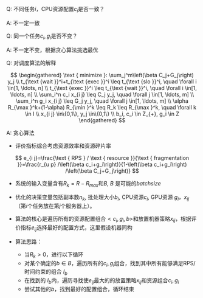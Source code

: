 Q: 不同任务$i$，CPU资源配置$c_i$是否一致？

A: 不一定一致

Q: 同一个任务$c_i, g_i$是否不变？

A: 不一定不变，根据贪心算法挑选最优

Q: 对调度算法的解释

$$
\begin{gathered}
\text { minimize }: \sum_j^m\left(\beta C_j+G_j\right) y_j \\
t_{\text {wait }}^i+t_{\text {exec }}^i \leq t_{\text {slo }}^i, \quad \forall i \in[1, \ldots, n] \\
t_{\text {exec }}^i \leq t_{\text {wait }}^i, \quad \forall i \in[1, \ldots, n] \\
\sum_i^n c_i x_{i j} \leq C_j y_j, \quad \forall j \in[1, \ldots, m] \\
\sum_i^n g_i x_{i j} \leq G_j y_j, \quad \forall j \in[1, \ldots, m] \\
\alpha R_{\max }^k+(1-\alpha) R_{\min }^k \leq R_k \leq R_{\max }^k, \quad \forall k \in I \\
x_{i j} \in\{0,1\}, y_j \in\{0,1\} \\
b_i, c_i \in Z_{+}, g_i \in Z
\end{gathered}
$$

A: 贪心算法

* 评价指标综合考虑资源效率和资源碎片率

$$
e_{i j}=\frac{\text { RPS } / \text { resource }}{\text { fragmentation }}=\frac{r_{u p} /\left(\beta c_i+g_i\right)}{1-\left(\beta c_i+g_i\right) /\left(\beta C_j+G_j\right)} 
$$

* 系统的输入变量含有$R_k = R-R_{max}$和$B$, $B$ 是可能的$batchsize$
* 优化的决策变量包括副本数$n_k$, 批处理大小$b_i$, CPU资源$c_i$, GPU资源 $g_i$，$x_{ij}$（第$i$个任务放在第$j$个服务器上）。
* 算法的核心是遍历所有的资源配置组合$<c_i,g_i,b>$和放置机器策略$x_{ij}$，根据评价指标$e_{ij}$选择最好的配置方式，这里假设机器同构
* 算法思路：

	* 当$R_k > 0$，进行以下循环
	* 对某个确定的$b \in B$，遍历所有的$c_i, g_i$组合，找到其中所有能够满足RPS/时间约束的组合 $I_b$
	* 在找到的 $I_b$内，遍历寻找使$e_{ij}$最大的的放置策略$x_{ij}$和资源组合$c_i, g_i$
	* 尝试其他的$b$，找到最好的配置组合，循环结束



